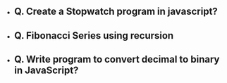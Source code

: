 - ## Q. Create a Stopwatch program in javascript?
- ## Q. Fibonacci Series using recursion
- ## Q. Write program to convert decimal to binary in JavaScript?
